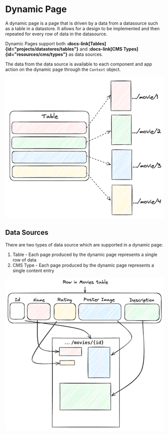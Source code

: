 # Dynamic Page

A dynamic page is a page that is driven by a data from a datasource such as a table in a datastore. It allows for a design to be implemented and then repeated for every row of data in the datasource.

Dynamic Pages support both **:docs-link[Tables]{id="projects/datastores/tables"}** and **:docs-link[CMS Types]{id="resources/cms/types"}** as data sources.

The data from the data source is available to each component and app action on the dynamic page through the `Context` object.

![Dynamic Page Diagram](/src/assets/dynamic_page.png)

## Data Sources

There are two types of data source which are supported in a dynamic page:

1. Table - Each page produced by the dynamic page represents a single row of data
2. CMS Type - Each page produced by the dynamic page represents a single content entry

![Dynamic Page Example](/src/assets/dynamic_page_example.png)
